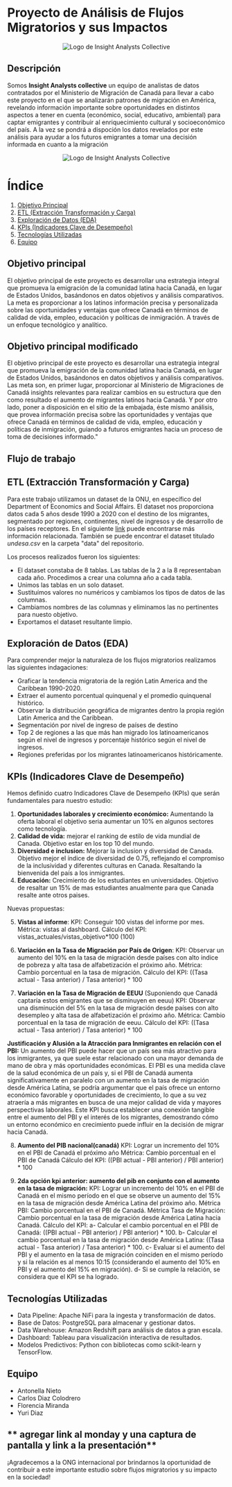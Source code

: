 # Proyecto de Análisis de Flujos Migratorios y sus Impactos

<p align="center">
  <img src="https://github.com/Carlit0sCDC/migraciones-TPF/blob/main/img/Logo.png" alt="Logo de Insight Analysts Collective">
</p>

## Descripción

Somos **Insight Analysts collective** un equipo de analistas de datos contratados por el Ministerio de Migración de Canadá para llevar a cabo este proyecto en el que se analizarán patrones de migración en América, revelando información importante sobre oportunidades en distintos aspectos a tener en cuenta (económico, social, educativo, ambiental) para captar emigrantes y contribuir al enriquecimiento cultural y socioeconómico del país. A la vez se pondrá a dispoción los datos revelados por este análisis para ayudar a los futuros emigrantes a tomar una decisión informada en cuanto a la migración

<p align="center">
  <img src="https://github.com/Carlit0sCDC/migraciones-TPF/blob/main/img/mapa.png" alt="Logo de Insight Analysts Collective">
</p>

# Índice

1. [Objetivo Principal](#objetivo-principal)
2. [ETL (Extracción Transformación y Carga)](#etl-extracción-transformación-y-carga)
3. [Exploración de Datos (EDA)](#exploración-de-datos-eda)
4. [KPIs (Indicadores Clave de Desempeño)](#kpis-indicadores-clave-de-desempeño)
5. [Tecnologías Utilizadas](#tecnologías-utilizadas)
6. [Equipo](#equipo)

## Objetivo principal

El objetivo principal de este proyecto es desarrollar una estrategia integral que promueva la emigración de la comunidad latina hacia Canadá, en lugar de Estados Unidos, basándonos en datos objetivos y análisis comparativos. La meta es proporcionar a los latinos información precisa y personalizada sobre las oportunidades y ventajas que ofrece Canadá en términos de calidad de vida, empleo, educación y políticas de inmigración. A través de un enfoque tecnológico y analítico.

## Objetivo principal modificado

El objetivo principal de este proyecto es desarrollar una estrategia integral que promueva la emigración de la comunidad latina hacia Canadá, en lugar de Estados Unidos, basándonos en datos objetivos y análisis comparativos. Las meta son, en primer lugar, proporcionar al Ministerio de Migraciones de Canadá insights relevantes para realizar cambios en su estructura que den como resultado el aumento de migrantes latinos hacia Canadá. Y por otro lado, poner a disposición en el sitio de la embajada, éste mismo análisis, que provea información precisa sobre las oportunidades y ventajas que ofrece Canadá en términos de calidad de vida, empleo, educación y políticas de inmigración, guiando a futuros emigrantes hacia un proceso de toma de decisiones informado."

## Flujo de trabajo
## ETL (Extracción Transformación y Carga)
Para este trabajo utilizamos un dataset de la ONU, en específico del Department of Economics and Social Affairs. El dataset nos proporciona datos cada 5 años desde 1990 a 2020 con el destino de los migrantes, segmentado por regiones, continentes, nivel de ingresos y de desarrollo de los países receptores. En el siguiente
[link](https://www.un.org/development/desa/pd/content/international-migrant-stock) puede encontrarse más información relacionada. También se puede encontrar el dataset titulado *undesa.csv* en la carpeta "data" del repositorio.

Los procesos realizados fueron los siguientes:

* El dataset constaba de 8 tablas. Las tablas de la 2 a la 8 representaban cada año. Procedimos a crear una columna año a cada tabla. 
* Unimos las tablas en un solo dataset.
* Sustituímos valores no numéricos y cambiamos los tipos de datos de las columnas.
* Cambiamos nombres de las columnas y eliminamos las no pertinentes para nuesto objetivo.
* Exportamos el dataset resultante limpio. 

## Exploración de Datos (EDA)

Para comprender mejor la naturaleza de los flujos migratorios realizamos las siguientes indagaciones:

* Graficar la tendencia migratoria de la región Latin America and the Caribbean 1990-2020.
* Extraer el aumento porcentual quinquenal y el promedio quinquenal histórico. 
* Observar la distribución geográfica de migrantes dentro la propia región Latin America and the Caribbean.
* Segmentación por nivel de ingreso de países de destino
* Top 2 de regiones a las que más han migrado los latinoamericanos según el nivel de ingresos y porcentaje histórico según el nivel de ingresos. 
* Regiones preferidas por los migrantes latinoamericanos históricamente. 

## KPIs (Indicadores Clave de Desempeño)

Hemos definido cuatro Indicadores Clave de Desempeño (KPIs) que serán fundamentales para nuestro estudio:

1. **Oportunidades laborales y crecimiento económico:** Aumentando la oferta laboral el objetivo seria aumentar un 10% en algunos sectores como tecnología.
2. **Calidad de vida:** mejorar el ranking de estilo de vida mundial de Canada. Objetivo estar en los top 10 del mundo.
3. **Diversidad e inclusion:** Mejorar la inclusion y diversidad de Canada. Objetivo mejor el índice de diversidad de 0.75, reflejando el compromiso de la inclusividad y diferentes culturas en Canada. Resaltando la bienvenida del país a los inmigrantes.
4. **Educación:**  Crecimiento de los estudiantes en universidades. Objetivo de resaltar un 15% de mas estudiantes anualmente para que Canada resalte ante otros paises.

Nuevas propuestas:

5. **Vistas al informe**:
KPI: Conseguir 100 vistas del informe por mes.
Métrica: vistas al dashboard.
Cálculo del KPI: vistas_actuales/vistas_objetivo*100 (100)

6. **Variación en la Tasa de Migración por País de Origen**:
KPI: Observar un aumento del 10% en la tasa de migración desde países con alto indice de pobreza y alta tasa de alfabetización el próximo año.
Métrica: Cambio porcentual en la tasa de migración.
Cálculo del KPI: ((Tasa actual - Tasa anterior) / Tasa anterior) * 100

7. **Variación en la Tasa de Migración de EEUU** (Suponiendo que Canadá captaría estos emigrantes que se disminuyen en eeuu)
KPI: Observar una disminución del 5% en la tasa de migración desde países con alto desempleo y alta tasa de alfabetización el próximo año.
Métrica: Cambio porcentual en la tasa de migración de eeuu.
Cálculo del KPI: ((Tasa actual - Tasa anterior) / Tasa anterior) * 100

**Justificación y Alusión a la Atracción para Inmigrantes en relación con el PBI:**
Un aumento del PBI puede hacer que un país sea más atractivo para los inmigrantes, ya que suele estar relacionado con una mayor demanda de mano de obra y más oportunidades económicas. El PBI es una medida clave de la salud económica de un país y, si el PBI de Canadá aumenta significativamente en paralelo con un aumento en la tasa de migración desde América Latina, se podría argumentar que el país ofrece un entorno económico favorable y oportunidades de crecimiento, lo que a su vez atraería a más migrantes en busca de una mejor calidad de vida y mayores perspectivas laborales. Este KPI busca establecer una conexión tangible entre el aumento del PBI y el interés de los migrantes, demostrando cómo un entorno económico en crecimiento puede influir en la decisión de migrar hacia Canadá.

8. **Aumento del PIB nacional(canadá)**
KPI: Lograr un incremento del 10% en el PBI de Canadá el próximo año
Métrica: Cambio porcentual en el PBI de Canadá
Cálculo del KPI: ((PBI actual - PBI anterior) / PBI anterior) * 100

9. **2da opción kpi anterior: aumento del pib en conjunto con el aumento en la tasa de migración:**
KPI: Lograr un incremento del 10% en el PBI de Canadá en el mismo período en el que se observe un aumento del 15% en la tasa de migración desde América Latina del próximo año.
Métrica PBI: Cambio porcentual en el PBI de Canadá.
Métrica Tasa de Migración: Cambio porcentual en la tasa de migración desde América Latina hacia Canadá.
Cálculo del KPI:
a- Calcular el cambio porcentual en el PBI de Canadá: ((PBI actual - PBI anterior) / PBI anterior) * 100.
b- Calcular el cambio porcentual en la tasa de migración desde América Latina: ((Tasa actual - Tasa anterior) / Tasa anterior) * 100.
c- Evaluar si el aumento del PBI y el aumento en la tasa de migración coinciden en el mismo período y si la relación es al menos 10:15 (considerando el aumento del 10% en PBI y el aumento del 15% en migración).
d- Si se cumple la relación, se considera que el KPI se ha logrado.

## Tecnologías Utilizadas

- Data Pipeline: Apache NiFi para la ingesta y transformación de datos.
- Base de Datos: PostgreSQL para almacenar y gestionar datos.
- Data Warehouse: Amazon Redshift para análisis de datos a gran escala.
- Dashboard: Tableau para visualización interactiva de resultados.
- Modelos Predictivos: Python con bibliotecas como scikit-learn y TensorFlow.

## Equipo

- Antonella Nieto
- Carlos Diaz Colodrero
- Florencia Miranda
- Yuri Diaz

** agregar link al monday y una captura de pantalla y link a la presentación**
---

¡Agradecemos a la ONG internacional por brindarnos la oportunidad de contribuir a este importante estudio sobre flujos migratorios y su impacto en la sociedad!
